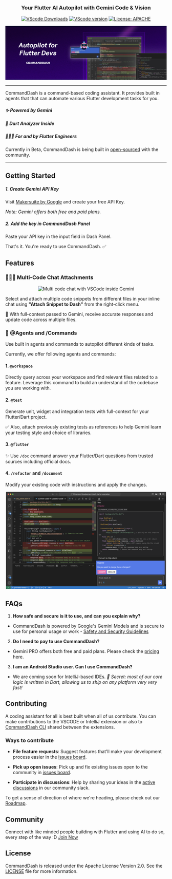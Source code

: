 <div align="center">
<h3> Your Flutter AI Autopilot with Gemini Code & Vision</h3>

[![VScode Downloads](https://img.shields.io/visual-studio-marketplace/d/WelltestedAI.fluttergpt)](https://marketplace.visualstudio.com/items?itemName=WelltestedAI.fluttergpt&ssr=false#overview) [![VScode version](https://img.shields.io/visual-studio-marketplace/v/WelltestedAI.fluttergpt)](https://marketplace.visualstudio.com/items?itemName=WelltestedAI.fluttergpt&ssr=false#overview) [![License: APACHE](https://img.shields.io/badge/License-APACHE%202.0-yellow)](/LICENSE)
</div>
<img src="/assets/docs/poster.jpg"></a>

-----------------
CommandDash is a command-based coding assistant. It provides built in agents that that can automate various Flutter development tasks for you.

##### ✨ Powered by Gemini 
##### 🤝 Dart Analyzer Inside
##### 👨🏼‍💻 For and by Flutter Engineers

Currently in Beta, CommandDash is being built in [open-sourced](https://github.com/CommandDash/commanddash) with the community.

-----------------
## Getting Started

##### 1. Create Gemini API Key
Visit [Makersuite by Google](https://makersuite.google.com/) and create your free API Key.

*Note: Gemini offers both free and paid plans.*
##### 2. Add the key in CommandDash Panel
Paste your API key in the input field in Dash Panel.

That's it. You're ready to use CommandDash. ✅

## Features

### 👨🏼‍💻 Multi-Code Chat Attachments
<p align="center">
<img src="/assets/docs/multi-code-attachment.gif" alt="Multi code chat with VSCode inside Gemini" width="500"/>
</p>

Select and attach multiple code snippets from different files in your inline chat using **"Attach Snippet to Dash"** from the right-click menu. 

🤝 With full-context passed to Gemini, receive accurate responses and update code across multiple files.

### 🚀 @Agents and /Commands

Use built in agents and commands to autopilot different kinds of tasks.

Currently, we offer following agents and commands:

#### 1. `@workspace`
Directly query across your workspace and find relevant files related to a feature. Leverage this command to build an understand of the codebase you are working with. 

#### 2. `@test`
Generate unit, widget and integration tests with full-context for your Flutter/Dart project. 

✅ Also, attach previously existing tests as references to help Gemini learn your testing style and choice of libraries. 

#### 3. `@flutter`
✨ Use `/doc` command answer your Flutter/Dart questions from trusted sources including official docs.

#### 4. `/refactor` and `/document`

Modify your existing code with instructions and apply the changes.

<p align="center">
<img src="/assets/docs/refactor-command.png" alt="Refactoring code with CommandDash" width="500"/>
</p>


## FAQs

1. **How safe and secure is it to use, and can you explain why?**
- CommandDash is powered by Google's  Gemini Models and is secure to use for personal usage or work - [Safety and Security Guidelines](https://blog.google/technology/ai/google-gemini-ai/#responsibility-safety)

2. **Do I need to pay to use CommandDash?**

- Gemini PRO offers both free and paid plans. Please check the [pricing](https://ai.google.dev/pricing) here.

3. **I am an Android Studio user. Can I use CommandDash?**
- We are coming soon for IntelliJ-based IDEs. *🤫 Secret: most of our core logic is written in Dart, allowing us to ship on any platform very very fast!*

## Contributing

A coding assistant for all is best built when all of us contribute. You can make contributions to the VSCODE or IntelliJ extension or also to [CommandDash CLI](https://github.com/Welltested-AI/commanddash) shared between the extensions.

### Ways to contribute

-  **File feature requests**: Suggest features that'll make your development process easier in the [issues board](https://github.com/Welltested-AI/fluttergpt/issues).

-  **Pick up open issues**: Pick up and fix existing issues open to the community in [issues board](https://github.com/Welltested-AI/fluttergpt/issues).

-  **Participate in discussions**: Help by sharing your ideas in the [active discussions](https://join.slack.com/t/welltested-ai/shared_invite/zt-25u09fty8-gaggH9HbmopB~4tialTrlA) in our community slack.

To get a sense of direction of where we're heading, please check out our [Roadmap](https://github.com/Welltested-AI/dash-ai?tab=readme-ov-file#roadmap).

## Community

Connect with like minded people building with Flutter and using AI to do so, every step of the way :D [Join Now](https://join.slack.com/t/welltested-ai/shared_invite/zt-25u09fty8-gaggH9HbmopB~4tialTrlA)

## License

CommandDash is released under the Apache License Version 2.0. See the [LICENSE](LICENSE) file for more information.